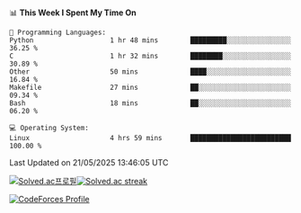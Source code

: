 
<!--START_SECTION:waka-->
📊 **This Week I Spent My Time On** 

```text
💬 Programming Languages: 
Python                   1 hr 48 mins        █████████░░░░░░░░░░░░░░░░   36.25 % 
C                        1 hr 32 mins        ████████░░░░░░░░░░░░░░░░░   30.89 % 
Other                    50 mins             ████░░░░░░░░░░░░░░░░░░░░░   16.84 % 
Makefile                 27 mins             ██░░░░░░░░░░░░░░░░░░░░░░░   09.34 % 
Bash                     18 mins             ██░░░░░░░░░░░░░░░░░░░░░░░   06.20 % 

💻 Operating System: 
Linux                    4 hrs 59 mins       █████████████████████████   100.00 % 
```


 Last Updated on 21/05/2025 13:46:05 UTC
<!--END_SECTION:waka-->


[![Solved.ac프로필](http://mazassumnida.wtf/api/generate_badge?boj=hckim96)](https://solved.ac/hckim96)[![Solved.ac streak](http://mazandi.herokuapp.com/api?handle=hckim96&theme=dark)](https://solved.ac/hckim96)


[![CodeForces Profile](https://cf.leed.at?id=hckim96)](https://codeforces.com/profile/hckim96)

